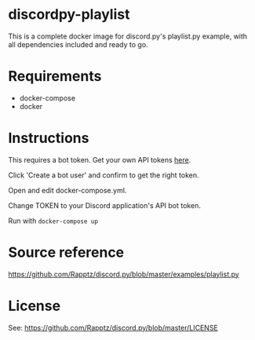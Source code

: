 # discordpy-playlist

This is a complete docker image for discord.py's playlist.py example, with all dependencies included and ready to go.

# Requirements

* docker-compose
* docker

# Instructions

This requires a bot token.
Get your own API tokens [here](https://discordapp.com/developers/applications/me).

Click 'Create a bot user' and confirm to get the right token.

Open and edit docker-compose.yml.

Change TOKEN to your Discord application's API bot token.

Run with `docker-compose up`

# Source reference

 https://github.com/Rapptz/discord.py/blob/master/examples/playlist.py

# License

See: https://github.com/Rapptz/discord.py/blob/master/LICENSE
